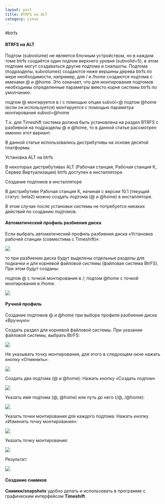 ```yaml
---
layout: post
title: BTRFS на ALT
category: Linux
---
```


#btrfs

#### BTRFS на ALT 

Подтом (subvolume) не является блочным устройством, но в каждом томе btrfs создаётся один подтом верхнего уровня (subvolid=5), в этом подтоме могут создаваться другие подтома и снапшоты. Подтома (подразделы, subvolumes) создаются ниже вершины дерева btrfs по мере необходимости, например, для / и /home создаются подтома с именами @ и @home. Это означает, что для монтирования подтомов необходимы определенные параметры вместо корня системы btrfs по умолчанию:

подтом @ монтируется в / с помощью опции subvol=@
подтом @home (если он используется) монтируется с помощью параметра монтирования subvol=@home

Т.к. для Timeshift система должна быть установлена на раздел BTRFS с разбивкой на подразделы @ и @home, то в данной статье рассмотрен именно этот вариант.

В данной статье использовались дистрибутивы на основе десятой платформы.

Установка ALT на btrfs

В некоторых дистрибутивах ALT (Рабочая станция, Рабочая станция К, Сервер Виртуализации) btrfs доступен в инсталляторе.

Создание подтомов в инсталляторе

В дистрибутиве Рабочая станция К, начиная с версии 10.1 (текущий статус: beta2) можно создать подтома (@ и @home) в инсталляторе.

В этом случае после установки системы не потребуется никаких действий по созданию подтомов.

#### Автоматический профиль разбиения диска

Если выбрать автоматический профиль разбиения диска «Установка рабочей станции (совместима с Timeshift)»:

![](/image/ALT/1.Install-system-prepare-hdd.png)

то при разбиении диска будут выделены отдельные разделы для подкачки и для корневой файловой системы (файловая система BtrFS). При этом будут созданы:

подтом @ с точкой монтирования в /;
подтом @home с точкой монтирования в /home.

![](/image/ALT/2.Install-system-btrfs-auto.png)

#### Ручной профиль

Создание подтомов @ и @home при выборе профиля разбиения диска «Вручную»:

Создать раздел для корневой файловой системы. При указании файловой системы, выбрать BtrFS:

![](/image/ALT/3.Install-system-btrfs-01.png)

Не указывать точку монтирования, для этого в следующем окне нажать кнопку «Отменить»:

![](/image/ALT/4.Install-system-btrfs-02.png)

Создать два подтома (@ и @home):
Нажать кнопку «Создать подтом»

![](/image/ALT/5.Install-system-btrfs-03.png)

Указать имя подтома (@, @home) или путь до него (/@, /@home):

![](/image/ALT/6.Install-system-btrfs-04.png)

Указать точки монтирования для каждого подтома:
Нажать кнопку «Изменить точку монтирования»:

![](/image/ALT/7.Install-system-btrfs-05.png)

Указать точку монтирования:

![](/image/ALT/8.Install-system-btrfs-06.png)

Результат:

![](/image/ALT/9.Install-system-btrfs-auto.png)


#### Создание снимков

**Снимки/snapshots** удобно делать и использовать в программе с графическим интерфейсом **Timeshift**.
